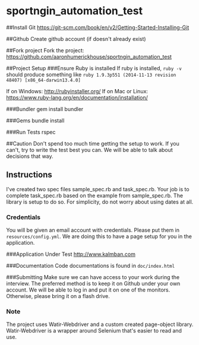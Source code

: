 # sportngin_automation_test

##Install Git
https://git-scm.com/book/en/v2/Getting-Started-Installing-Git

##Github
Create github account (if doesn't already exist)

##Fork project
Fork the project: https://github.com/aaronhumerickhouse/sportngin_automation_test


##Project Setup
###Ensure Ruby is installed
If ruby is installed, `ruby -v` should produce something like `ruby 1.9.3p551 (2014-11-13 revision 48407) [x86_64-darwin13.4.0]`

If on Windows: http://rubyinstaller.org/
If on Mac or Linux: https://www.ruby-lang.org/en/documentation/installation/

###Bundler
gem install bundler

###Gems
bundle install

###Run Tests
rspec

##Caution
Don't spend too much time getting the setup to work.  If you can't, try to write the test best you can.  We will be able to talk about decisions that way.

## Instructions
I've created two spec files sample_spec.rb and task_spec.rb.  Your job is to complete task_spec.rb based on the example from sample_spec.rb.  The library is setup to do so.  For simplicity, do not worry about using dates at all.

### Credentials
You will be given an email account with credentials.  Please put them in `resources/config.yml`.  We are doing this to have a page setup for you in the application.

###Application Under Test
http://www.kalmban.com

###Documentation
Code documentations is found in `doc/index.html`

###Submitting
Make sure we can have access to your work during the interview.  The preferred method is to keep it on Github under your own account.  We will be able to log in and put it on one of the monitors.  Otherwise, please bring it on a flash drive.

### Note
The project uses Watir-Webdriver and a custom created page-object library. Watir-Webdriver is a wrapper around Selenium that's easier to read and use.
